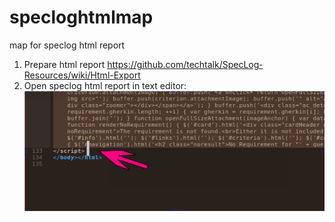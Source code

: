 # specloghtmlmap
map for speclog html report

1. Prepare html report https://github.com/techtalk/SpecLog-Resources/wiki/Html-Export
2. Open speclog html report in text editor:
 ![open report](img/image1.png)